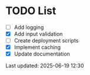 # TODO List

- [ ] Add logging
- [x] Add input validation
- [ ] Create deployment scripts
- [x] Implement caching
- [x] Update documentation

Last updated: 2025-06-19 12:30
